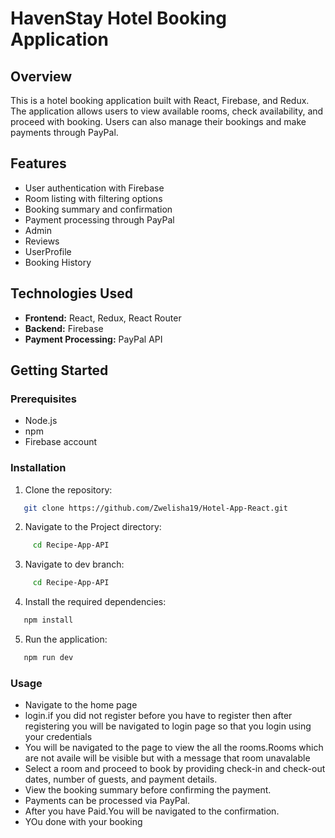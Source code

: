 # HavenStay Hotel Booking Application

## Overview

This is a hotel booking application built with React, Firebase, and Redux. The application allows users to view available rooms, check availability, and proceed with booking. Users can also manage their bookings and make payments through PayPal.

## Features

- User authentication with Firebase
- Room listing with filtering options
- Booking summary and confirmation
- Payment processing through PayPal
- Admin 
- Reviews
- UserProfile
- Booking History

## Technologies Used

- **Frontend:** React, Redux, React Router
- **Backend:** Firebase 
- **Payment Processing:** PayPal API

## Getting Started

### Prerequisites

- Node.js 
- npm 
- Firebase account

### Installation

1. Clone the repository:
```bash
   git clone https://github.com/Zwelisha19/Hotel-App-React.git
```
2. Navigate to the Project directory:
```bash
     cd Recipe-App-API
```
3. Navigate to dev branch:  
```bash
     cd Recipe-App-API
```
4. Install the required dependencies:  
```bash
   npm install

```
5. Run the application:
```bash
   npm run dev

```

### Usage

- Navigate to the home page 
- login.if you did not register before you have to register then after registering you will be navigated to login page so that you login using your credentials
- You will be navigated to the page to view the all the rooms.Rooms which are not availe will be visible but with a message that room unavalable
- Select a room and proceed to book by providing check-in and check-out dates, number of guests, and payment details.
- View the booking summary before confirming the payment.
- Payments can be processed via PayPal.
- After you have Paid.You will be navigated to the confirmation.
- YOu done with your booking 